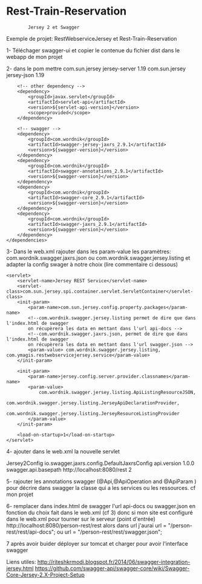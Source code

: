 # Rest-Train-Reservation

			Jersey 2 et Swagger 
Exemple de projet:  RestWebserviceJersey et Rest-Train-Reservation

1- Téléchager swagger-ui et copier le contenue du fichier dist dans le webapp de mon projet

2- dans le pom mettre
     <dependencies>
    	<!--jersey-->
        <dependency>
            <groupId>com.sun.jersey</groupId>
            <artifactId>jersey-server</artifactId>
            <version>1.19</version>
        </dependency>
        <!--pour récupérer le json produit dans les services-->
        <dependency>
            <groupId>com.sun.jersey</groupId>
            <artifactId>jersey-json</artifactId>
            <version>1.19</version>
        </dependency>
    	
        <!-- other dependency -->
        <dependency>
            <groupId>javax.servlet</groupId>
            <artifactId>servlet-api</artifactId>
            <version>${servlet-api-version}</version>
            <scope>provided</scope>
        </dependency>
        
        <!-- swagger -->
        <dependency>
            <groupId>com.wordnik</groupId>
            <artifactId>swagger-jersey-jaxrs_2.9.1</artifactId>
            <version>${swagger-version}</version>
        </dependency>
        <dependency>
            <groupId>com.wordnik</groupId>
            <artifactId>swagger-annotations_2.9.1</artifactId>
            <version>${swagger-version}</version>
        </dependency>
        <dependency>
            <groupId>com.wordnik</groupId>
            <artifactId>swagger-core_2.9.1</artifactId>
            <version>${swagger-version}</version>
        </dependency>
        <dependency>
            <groupId>com.wordnik</groupId>
            <artifactId>swagger-jaxrs_2.9.1</artifactId>
            <version>${swagger-version}</version>
        </dependency>
    </dependencies>

3- Dans le web.xml rajouter dans les param-value les paramètres: com.wordnik.swagger.jaxrs.json ou com.wordnik.swagger.jersey.listing et adapter la config swager à notre choix
 (lire commentaire ci dessous)

 <!-- Jersey Servlet configurations -->
    <servlet>
        <servlet-name>Jersey REST Service</servlet-name>
        <servlet-class>com.sun.jersey.spi.container.servlet.ServletContainer</servlet-class>
        <init-param>
            <param-name>com.sun.jersey.config.property.packages</param-name>
            <!--com.wordnik.swagger.jersey.listing permet de dire que dans l'index.html de swagger
            on récupèrera les data en mettant dans l'url api-docs -->
            <!--com.wordnik.swagger.jaxrs.json, permet de dire que dans l'index.html de swagger
            on récupèrera les data en mettant dans l'url swagger.json -->
            <param-value> com.wordnik.swagger.jersey.listing, com.ymagis.restwebservicejersey.service</param-value>
        </init-param>
    
        <init-param>
            <param-name>jersey.config.server.provider.classnames</param-name>
            <param-value>
                com.wordnik.swagger.jersey.listing.ApiListingResourceJSON,
                com.wordnik.swagger.jersey.listing.JerseyApiDeclarationProvider,
                com.wordnik.swagger.jersey.listing.JerseyResourceListingProvider
            </param-value>
        </init-param>
        
        <load-on-startup>1</load-on-startup>
    </servlet>



4- ajouter dans le web.xml la nouvelle servlet

<!--servlet de swagger-->
<servlet>
        <servlet-name>Jersey2Config</servlet-name>
        <servlet-class>io.swagger.jaxrs.config.DefaultJaxrsConfig</servlet-class>
        <init-param>
            <param-name>api.version</param-name>
            <param-value>1.0.0</param-value>
        </init-param>
        <init-param>
            <param-name>swagger.api.basepath</param-name>
            <param-value>http://localhost:8080/rest</param-value>
        </init-param>
        <load-on-startup>2</load-on-startup>
    </servlet>

5- rajouter les annotations swagger (@Api,@ApiOperation and @ApiParam ) pour décrire dans swagger la classe qui a les services ou les ressources. cf mon projet 

6- remplacer dans index.html de swagger l'url api-docs ou swagger.json en fonction du choix fait dans le web.xml (cf 3)
 donc si mon site est configuré dans le web.xml pour tourner sur le serveur (point d'entrée) http://localhost:8080/person-rest/rest
 alors dans url j'aurai 
 url = "/person-rest/rest/api-docs";
ou 
url = "/person-rest/rest/swagger.json";

7 après avoir buider déployer sur tomcat et charger pour avoir l'interface swagger

Liens utiles:
http://riteshkrmodi.blogspot.fr/2014/06/swagger-integration-jersey.html
https://github.com/swagger-api/swagger-core/wiki/Swagger-Core-Jersey-2.X-Project-Setup